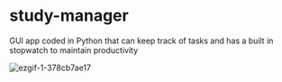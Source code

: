 # study-manager
GUI app coded in Python that can keep track of tasks and has a built in stopwatch to maintain productivity

![ezgif-1-378cb7ae17](https://user-images.githubusercontent.com/102619047/181864423-f8ee6eda-4c60-4057-9774-643bd10436a2.gif)
